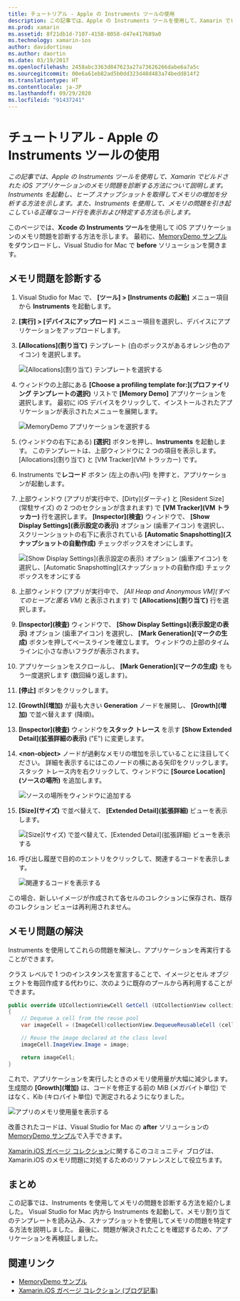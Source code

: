 ```yaml
---
title: チュートリアル - Apple の Instruments ツールの使用
description: この記事では、Apple の Instruments ツールを使用して、Xamarin でビルドされた iOS アプリケーションのメモリ問題を診断する方法について説明します。 Instruments を起動し、ヒープ スナップショットを取得してメモリの増加を分析する方法などを示します。
ms.prod: xamarin
ms.assetid: 8f21db1d-7107-4158-8058-d47e417689a0
ms.technology: xamarin-ios
author: davidortinau
ms.author: daortin
ms.date: 03/19/2017
ms.openlocfilehash: 2458abc3363d847623a27a73626266dabe6a7a5c
ms.sourcegitcommit: 00e6a61eb82ad5b0dd323d48d483a74bedd814f2
ms.translationtype: HT
ms.contentlocale: ja-JP
ms.lasthandoff: 09/29/2020
ms.locfileid: "91437241"
---
```

# <a name="walkthrough---using-apples-instruments-tool"></a>チュートリアル - Apple の Instruments ツールの使用

_この記事では、Apple の Instruments ツールを使用して、Xamarin でビルドされた iOS アプリケーションのメモリ問題を診断する方法について説明します。Instruments を起動し、ヒープ スナップショットを取得してメモリの増加を分析する方法を示します。また、Instruments を使用して、メモリの問題を引き起こしている正確なコード行を表示および特定する方法も示します。_

このページでは、**Xcode の Instruments ツール**を使用して iOS アプリケーションのメモリ問題を診断する方法を示します。
最初に、[MemoryDemo サンプル](/samples/xamarin/ios-samples/profiling-memorydemo)をダウンロードし、Visual Studio for Mac で **before** ソリューションを開きます。

## <a name="diagnosing-the-memory-issues"></a>メモリ問題を診断する

1. Visual Studio for Mac で、 **[ツール] > [Instruments の起動]** メニュー項目から **Instruments** を起動します。
2. **[実行] > [デバイスにアップロード]** メニュー項目を選択し、デバイスにアプリケーションをアップロードします。
3. **[Allocations]\(割り当て\)** テンプレート (白のボックスがあるオレンジ色のアイコン) を選択します。

    ![[Allocations]\(割り当て\) テンプレートを選択する](walkthrough-apples-instrument-images/00-allocations-tempate.png)

4. ウィンドウの上部にある **[Choose a profiling template for:]\(プロファイリング テンプレートの選択\)** リストで **[Memory Demo]** アプリケーションを選択します。 最初に iOS デバイスをクリックして、インストールされたアプリケーションが表示されたメニューを展開します。

    ![MemoryDemo アプリケーションを選択する](walkthrough-apples-instrument-images/01-mem-demo.png)

5. (ウィンドウの右下にある) **[選択]** ボタンを押し、**Instruments** を起動します。 このテンプレートは、上部ウィンドウに 2 つの項目を表示します。[Allocations]\(割り当て\) と [VM Tracker]\(VM トラッカー\) です。

6. Instruments で**レコード** ボタン (左上の赤い円) を押すと、アプリケーションが起動します。

7. 上部ウィンドウ (アプリが実行中で、[Dirty]\(ダーティ\) と [Resident Size]\(常駐サイズ\) の 2 つのセクションが含まれます) で **[VM Tracker]\(VM トラッカー\)** 行を選択します。 **[Inspector]\(検査\)** ウィンドウで、 **[Show Display Settings]\(表示設定の表示\)** オプション (歯車アイコン) を選択し、スクリーンショットの右下に表示されている **[Automatic Snapshotting]\(スナップショットの自動作成\)** チェックボックスをオンにします。

    ![[Show Display Settings]\(表示設定の表示\) オプション (歯車アイコン) を選択し、[Automatic Snapshotting]\(スナップショットの自動作成\) チェックボックスをオンにする](walkthrough-apples-instrument-images/02-auto-snapshot.png)

8. 上部ウィンドウ (アプリが実行中で、 *[All Heap and Anonymous VM]\(すべてのヒープと匿名 VM\)* と表示されます) で **[Allocations]\(割り当て\)** 行を選択します。
9. **[Inspector]\(検査\)** ウィンドウで、 **[Show Display Settings]\(表示設定の表示\)** オプション (歯車アイコン) を選択し、 **[Mark Generation]\(マークの生成\)** ボタンを押してベースラインを確立します。 ウィンドウの上部のタイムラインに小さな赤いフラグが表示されます。
10. アプリケーションをスクロールし、 **[Mark Generation]\(マークの生成\)** をもう一度選択します (数回繰り返します)。
11. **[停止]** ボタンをクリックします。
12. **[Growth]\(増加\)** が最も大きい **Generation** ノードを展開し、 **[Growth]\(増加\)** で並べ替えます (降順)。
13. **[Inspector]\(検査\)** ウィンドウを**スタック トレース** を示す **[Show Extended Detail]\(拡張詳細の表示\)** ("E") に変更します。

14. **&lt;non-object>** ノードが過剰なメモリの増加を示していることに注目してください。 詳細を表示するにはこのノードの横にある矢印をクリックします。スタック トレース内を右クリックして、ウィンドウに **[Source Location]\(ソースの場所\)** を追加します。

    ![ソースの場所をウィンドウに追加する](walkthrough-apples-instrument-images/03-mem-growth.png)

15. **[Size]\(サイズ\)** で並べ替えて、 **[Extended Detail]\(拡張詳細\)** ビューを表示します。

    ![[Size]\(サイズ\) で並べ替えて、[Extended Detail]\(拡張詳細\) ビューを表示する](walkthrough-apples-instrument-images/04-extended-detail.png)

16. 呼び出し履歴で目的のエントリをクリックして、関連するコードを表示します。

    ![関連するコードを表示する](walkthrough-apples-instrument-images/05-related-code.png)

この場合、新しいイメージが作成されて各セルのコレクションに保存され、既存のコレクション ビューは再利用されません。

## <a name="resolving-the-memory-issues"></a>メモリ問題の解決

Instruments を使用してこれらの問題を解決し、アプリケーションを再実行することができます。

クラス レベルで 1 つのインスタンスを宣言することで、イメージとセル オブジェクトを毎回作成する代わりに、次のように既存のプールから再利用することができます。

```csharp
public override UICollectionViewCell GetCell (UICollectionView collectionView, NSIndexPath indexPath)
{
    // Dequeue a cell from the reuse pool
    var imageCell = (ImageCell)collectionView.DequeueReusableCell (cellId, indexPath);

    // Reuse the image declared at the class level
    imageCell.ImageView.Image = image;

    return imageCell;
}
```

これで、アプリケーションを実行したときのメモリ使用量が大幅に減少します。生成間の **[Growth]\(増加\)** は、コードを修正する前の MiB (メガバイト単位) ではなく、Kib (キロバイト単位) で測定されるようになりました。

![アプリのメモリ使用量を表示する](walkthrough-apples-instrument-images/06-reduced-memory.png)

改善されたコードは、Visual Studio for Mac の **after** ソリューションの [MemoryDemo サンプル](/samples/xamarin/ios-samples/profiling-memorydemo)で入手できます。

[Xamarin.iOS ガベージ コレクション](https://c-sharx.net/2015-04-27-xamarin-ios-the-garbage-collector-and-me/)に関するこのコミュニティ ブログは、Xamarin.iOS のメモリ問題に対処するためのリファレンスとして役立ちます。

## <a name="summary"></a>まとめ

この記事では、Instruments を使用してメモリの問題を診断する方法を紹介しました。
Visual Studio for Mac 内から Instruments を起動して、メモリ割り当てのテンプレートを読み込み、スナップショットを使用してメモリの問題を特定する方法を説明しました。
最後に、問題が解決されたことを確認するため、アプリケーションを再検証しました。

## <a name="related-links"></a>関連リンク

- [MemoryDemo サンプル](/samples/xamarin/ios-samples/profiling-memorydemo)
- [Xamarin.iOS ガベージ コレクション (ブログ記事)](https://c-sharx.net/2015-04-27-xamarin-ios-the-garbage-collector-and-me/)